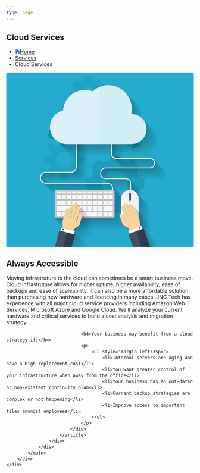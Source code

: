 ```yaml
---
type: page
---
```


<section class="breadcrumb-wrap">
    <div class="overlay"></div>
    <div class="container">
        <div class="row">
            <div class="col-sm-12">
                <h1>Cloud Services</h1>
                <ul class="breadcrumb">
                    <li><a href="../index.html"><img class="img-home" src="../../Content/consultant/images/common/icon-home.gif" alt="icon home">Home</a></li>
                    <li><a href="#">Services</a></li>
                    <li class="last">Cloud Services</li>
                </ul>
            </div>
        </div>
    </div>
</section>

<section class="page-wrap page-portfolio-single">
    <div class="container">
        <div class="row">
            <main class="main-content">
                <div class="content">
                    <div class="portfolio-single">
                        <article>
                            <div class="col-sm-6">
                                <p class="img01"><img src="../../Content/consultant/images/pages/services-cloud-main.jpg"></p>
                                <div style="clear:both"></div>
                            </div>
                            <div class="col-sm-6">
                                <h2>Always Accessible</h2>
                                <p>
                                    Moving infrastruture to the cloud can sometimes be a smart business move. Cloud infrastruture allows for higher uptime, higher availability, ease of backups and ease of scaleability.
                                    It can also be a more affordable solution than purchasing new hardware and licencing in many cases. JNC Tech has experience with all major cloud service providers including Amazon Web Services, Microsoft Azure and Google Cloud.
                                    We'll analyze your current hardware and critical services to build a cost analysis and migration strategy.
                                </p>

                                <h4>Your business may benefit from a cloud strategy if:</h4>
                                <p>
                                    <ul style="margin-left:35px">
                                        <li>Internal servers are aging and have a high replacement cost</li>
                                        <li>You want greater control of your infrastructure when away from the office</li>
                                        <li>Your business has an out-dated or non-existent continuity plan</li>
                                        <li>Current backup strategies are complex or not happening</li>
                                        <li>Improve access to important files amongst employees</li>
                                    </ul>
                                </p>
                            </div>
                        </article>
                    </div>
                </div>
            </main>
        </div>
    </div>
</section>
